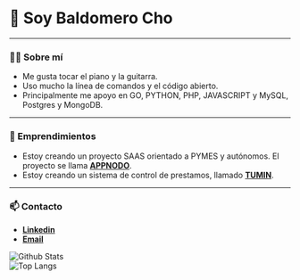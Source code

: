 # **👋 Soy Baldomero Cho**

------------------------------------------------------------------------
### **👨‍💻 Sobre mí**
- Me gusta tocar el piano y la guitarra.
- Uso mucho la línea de comandos y el código abierto.
- Principalmente me apoyo en GO, PYTHON, PHP, JAVASCRIPT y MySQL, Postgres y MongoDB.
____________________________________________________

### **🐋 Emprendimientos**
- Estoy creando un proyecto SAAS orientado a PYMES y autónomos. El proyecto se llama [**APPNODO**](https://appnodo.com).
- Estoy creando un sistema de control de prestamos, llamado [**TUMIN**](https://appnodo.com/tumin).

----------------
### **📫 Contacto**
- [**Linkedin**](https://www.linkedin.com/in/baldomerocho/)
- [**Email**](mailto:baldomerocho@icloud.com)

<img align="left" alt="Github Stats" src="https://github-readme-stats.vercel.app/api?username=baldomerocho&show_icons=true&hide_border=true&theme=dark" />
<br>
<img align="left" alt="Top Langs" src="https://github-readme-stats.vercel.app/api/top-langs/?username=baldomerocho&langs_count=8" />